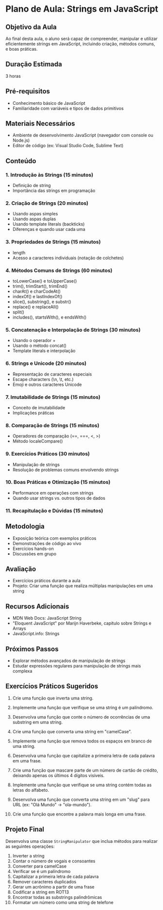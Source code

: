 # Plano de Aula: Strings em JavaScript

## Objetivo da Aula
Ao final desta aula, o aluno será capaz de compreender, manipular e utilizar eficientemente strings em JavaScript, incluindo criação, métodos comuns, e boas práticas.

## Duração Estimada
3 horas

## Pré-requisitos
- Conhecimento básico de JavaScript
- Familiaridade com variáveis e tipos de dados primitivos

## Materiais Necessários
- Ambiente de desenvolvimento JavaScript (navegador com console ou Node.js)
- Editor de código (ex: Visual Studio Code, Sublime Text)

## Conteúdo

### 1. Introdução às Strings (15 minutos)
- Definição de string
- Importância das strings em programação

### 2. Criação de Strings (20 minutos)
- Usando aspas simples
- Usando aspas duplas
- Usando template literals (backticks)
- Diferenças e quando usar cada uma

### 3. Propriedades de Strings (15 minutos)
- length
- Acesso a caracteres individuais (notação de colchetes)

### 4. Métodos Comuns de Strings (60 minutos)
- toLowerCase() e toUpperCase()
- trim(), trimStart(), trimEnd()
- charAt() e charCodeAt()
- indexOf() e lastIndexOf()
- slice(), substring(), e substr()
- replace() e replaceAll()
- split()
- includes(), startsWith(), e endsWith()

### 5. Concatenação e Interpolação de Strings (30 minutos)
- Usando o operador +
- Usando o método concat()
- Template literals e interpolação

### 6. Strings e Unicode (20 minutos)
- Representação de caracteres especiais
- Escape characters (\n, \t, etc.)
- Emoji e outros caracteres Unicode

### 7. Imutabilidade de Strings (15 minutos)
- Conceito de imutabilidade
- Implicações práticas

### 8. Comparação de Strings (15 minutos)
- Operadores de comparação (==, ===, <, >)
- Método localeCompare()

### 9. Exercícios Práticos (30 minutos)
- Manipulação de strings
- Resolução de problemas comuns envolvendo strings

### 10. Boas Práticas e Otimização (15 minutos)
- Performance em operações com strings
- Quando usar strings vs. outros tipos de dados

### 11. Recapitulação e Dúvidas (15 minutos)

## Metodologia
- Exposição teórica com exemplos práticos
- Demonstrações de código ao vivo
- Exercícios hands-on
- Discussões em grupo

## Avaliação
- Exercícios práticos durante a aula
- Projeto: Criar uma função que realiza múltiplas manipulações em uma string

## Recursos Adicionais
- MDN Web Docs: JavaScript String
- "Eloquent JavaScript" por Marijn Haverbeke, capítulo sobre Strings e Arrays
- JavaScript.info: Strings

## Próximos Passos
- Explorar métodos avançados de manipulação de strings
- Estudar expressões regulares para manipulação de strings mais complexa

## Exercícios Práticos Sugeridos

1. Crie uma função que inverta uma string.

2. Implemente uma função que verifique se uma string é um palíndromo.

3. Desenvolva uma função que conte o número de ocorrências de uma substring em uma string.

4. Crie uma função que converta uma string em "camelCase".

5. Implemente uma função que remova todos os espaços em branco de uma string.

6. Desenvolva uma função que capitalize a primeira letra de cada palavra em uma frase.

7. Crie uma função que mascare parte de um número de cartão de crédito, deixando apenas os últimos 4 dígitos visíveis.

8. Implemente uma função que verifique se uma string contém todas as letras do alfabeto.

9. Desenvolva uma função que converta uma string em um "slug" para URL (ex: "Olá Mundo" -> "ola-mundo").

10. Crie uma função que encontre a palavra mais longa em uma frase.

## Projeto Final

Desenvolva uma classe `StringManipulator` que inclua métodos para realizar as seguintes operações:

1. Inverter a string
2. Contar o número de vogais e consoantes
3. Converter para camelCase
4. Verificar se é um palíndromo
5. Capitalizar a primeira letra de cada palavra
6. Remover caracteres duplicados
7. Gerar um acrônimo a partir de uma frase
8. Codificar a string em ROT13
9. Encontrar todas as substrings palindrômicas
10. Formatar um número como uma string de telefone
